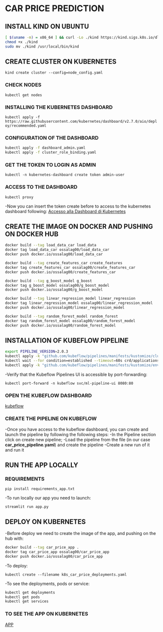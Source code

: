 # CAR PRICE PREDICTION


## INSTALL KIND ON UBUNTU
```bash 
[ $(uname -m) = x86_64 ] && curl -Lo ./kind https://kind.sigs.k8s.io/dl/v0.20.0/kind-linux-amd64
chmod +x ./kind
sudo mv ./kind /usr/local/bin/kind
```

## CREATE CLUSTER ON KUBERNETES
`kind create cluster --config=node_config.yaml`

### CHECK NODES
`kubectl get nodes`

### INSTALLING THE KUBERNETES DASHBOARD
`kubectl apply -f https://raw.githubusercontent.com/kubernetes/dashboard/v2.7.0/aio/deploy/recommended.yaml`

### CONFIGURATION OF THE DASHBOARD
```bash 
kubectl apply -f dashboard_admin.yaml
kubectl apply -f cluster_role_binding.yaml
```
### GET THE TOKEN TO LOGIN AS ADMIN

`kubectl -n kubernetes-dashboard create token admin-user`

### ACCESS TO THE DASHBOARD

`kubectl proxy`

-Now you can insert the token create before to access to the kubernetes dashboard following:
[Accesso alla Dashboard di Kubernetes](http://localhost:8001/api/v1/namespaces/kubernetes-dashboard/services/https:kubernetes-dashboard:/proxy/)




## CREATE THE IMAGE ON DOCKER AND PUSHING ON DOCKER HUB
```bash
docker build --tag load_data_car load_data
docker tag load_data_car ossalag00/load_data_car
docker push docker.io/ossalag00/load_data_car 

docker build --tag create_features_car create_features
docker tag create_features_car ossalag00/create_features_car
docker push docker.io/ossalag00/create_features_car 

docker build --tag g_boost_model g_boost
docker tag g_boost_model ossalag00/g_boost_model
docker push docker.io/ossalag00/g_boost_model 

docker build --tag linear_regression_model linear_regression
docker tag linear_regression_model ossalag00/linear_regression_model
docker push docker.io/ossalag00/linear_regression_model

docker build --tag random_forest_model random_forest
docker tag random_forest_model ossalag00/random_forest_model
docker push docker.io/ossalag00/random_forest_model
```

## INSTALLATION OF KUBEFLOW PIPELINE 
```bash
export PIPELINE_VERSION=2.0.3
kubectl apply -k "github.com/kubeflow/pipelines/manifests/kustomize/cluster-scoped-resources?ref=$PIPELINE_VERSION"
kubectl wait --for condition=established --timeout=60s crd/applications.app.k8s.io
kubectl apply -k "github.com/kubeflow/pipelines/manifests/kustomize/env/platform-agnostic-pns?ref=$PIPELINE_VERSION"
```

-Verify that the Kubeflow Pipelines UI is accessible by port-forwarding:

`kubectl port-forward -n kubeflow svc/ml-pipeline-ui 8080:80`


### OPEN THE KUBEFLOW DASHBOARD
[kubeflow](http://localhost:8080/)

### CREATE THE PIPELINE ON KUBEFLOW
-Once you have access to the kubeflow dashboard, you can create and launch the pipeline by following the following steps:
    -In the Pipeline section click on create new pipeline;
    -Load the pipeline from the file (in our case **car_price_pipeline.yaml**) and create the pipeline
    -Create a new run of it and run it

## RUN THE APP LOCALLY
### REQUIREMENTS

`pip install requirements_app.txt`

-To run locally our app you need to launch:

`streamlit run app.py`

## DEPLOY ON KUBERNETES
-Before deploy we need to create the image of the app, and pushing on the hub with:

```bash
docker build --tag car_price_app .
docker tag car_price_app ossalag00/car_price_app
docker push docker.io/ossalag00/car_price_app
```
-To deploy:

`kubectl create --filename k8s_car_price_deployments.yaml`

-To see the deployments, pods or service:
```bash
kubectl get deployments
kubectl get pods
kubectl get services
```
### TO SEE THE APP ON KUBERNETES
[APP](http://localhost:30070)